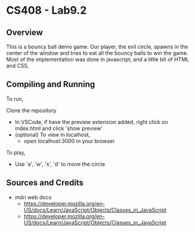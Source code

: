 # CS408 - Lab9.2

## Overview

This is a bouncy ball demo game. Our player, the evil circle, spawns in the center of the window and tries to eat all the bouncy balls to win the game. Most of the implementation was done in javascript, and a little bit of HTML and CSS.

## Compiling and Running

To run,

Clone the repository
- In VSCode, if have the preview extension added, right click on index.html and click 'show preview'
- (optional) To view in localhost,
  - open localhost:3000 in your browser

To play,
- Use 'a', 'w', 's', 'd' to move the circle

## Sources and Credits

- mdn web docs
  - https://developer.mozilla.org/en-US/docs/Learn/JavaScript/Objects/Classes_in_JavaScript
  - https://developer.mozilla.org/en-US/docs/Learn/JavaScript/Objects/Classes_in_JavaScript
